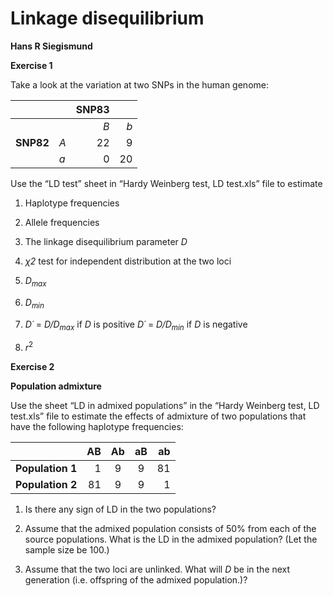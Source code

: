 # Linkage disequilibrium

 

**Hans R Siegismund**



**Exercise 1**

Take a look at the variation at two SNPs in the human genome:


|     |   |**SNP83**|    |
|-----|---|----:|---:|
|     |   |_B_  | _b_|
|**SNP82**|_A_| 22  |9   |
|     |_a_| 0   |20  |

Use the “LD test” sheet in “Hardy Weinberg test, LD test.xls” file to
estimate

1)  Haplotype frequencies

2)  Allele frequencies

3)  The linkage disequilibrium parameter *D*

4)  *χ2* test for independent distribution at the two loci

5)  *D<sub>max </sub>*

6)  *D<sub>min</sub>*

7)  *D´* = *D/D<sub>max</sub>* if *D* is positive
    *D´* = *D/D<sub>min</sub>* if *D* is negative

8)  *r*<sup>2</sup>

**Exercise 2**

**Population admixture**

Use the sheet “LD in admixed populations” in the “Hardy Weinberg test,
LD test.xls” file to estimate the effects of admixture of two
populations that have the following haplotype frequencies:

|                |AB  | Ab |aB  |ab  |
|----------------|---:|:---:|:---:|---:|
|**Population 1**|1   |  9 |  9 |  81|
|**Population 2**| 81 |  9 |  9 |   1|

1)  Is there any sign of LD in the two populations?

2)  Assume that the admixed population consists of 50% from each of the
    source populations. What is the LD in the admixed population? (Let
    the sample size be 100.)

3)  Assume that the two loci are unlinked. What will *D* be in the next
    generation (i.e. offspring of the admixed population.)?
